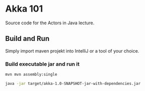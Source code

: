 # Akka 101

Source code for the Actors in Java lecture.

## Build and Run

Simply import maven projekt into IntelliJ or a tool of your choice.

### Build executable jar and run it

```bash
mvn mvn assembly:single

java -jar target/akka-1.0-SNAPSHOT-jar-with-dependencies.jar
```


